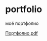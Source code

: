 # portfolio
моё портфолио


[Портфолио.pdf](https://github.com/user-attachments/files/19226979/default.pdf)
